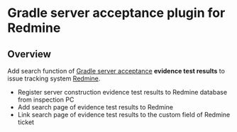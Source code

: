 Gradle server acceptance plugin for Redmine
===========================================

Overview
--------

Add search function of [Gradle server acceptance]((https://github.com/frsw3nr/gradle-server-acceptance)) **evidence test results**
to issue tracking system [Redmine](http://www.redmine.org/).

* Register server construction evidence test results to Redmine database from inspection PC
* Add search page of evidence test results to Redmine
* Link search page of evidence test results to the custom field of Redmine ticket

